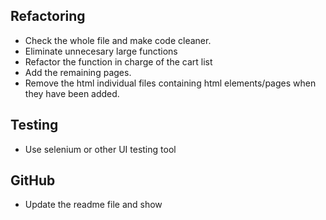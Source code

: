 ## Refactoring
- Check the whole file and make code cleaner.
- Eliminate unnecesary large functions
- Refactor the function in charge of the cart list
- Add the remaining pages.
- Remove the html individual files containing html elements/pages when they have been added.


## Testing
- Use selenium or other UI testing tool


## GitHub
- Update the readme file and show 